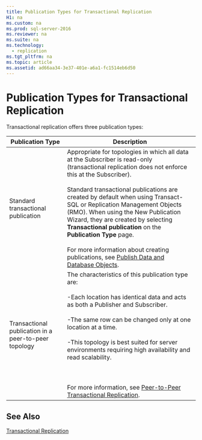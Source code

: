 ```yaml
---
title: Publication Types for Transactional Replication
H1: na
ms.custom: na
ms.prod: sql-server-2016
ms.reviewer: na
ms.suite: na
ms.technology: 
  - replication
ms.tgt_pltfrm: na
ms.topic: article
ms.assetid: ad66aa34-3e37-401e-a6a1-fc1514eb6d50
---
```

# Publication Types for Transactional Replication
  Transactional replication offers three publication types:  
  
|Publication Type|Description|  
|----------------------|-----------------|  
|Standard transactional publication|Appropriate for topologies in which all data at the Subscriber is read\-only \(transactional replication does not enforce this at the Subscriber\).<br /><br /> Standard transactional publications are created by default when using Transact\-SQL or Replication Management Objects \(RMO\). When using the New Publication Wizard, they are created by selecting **Transactional publication** on the **Publication Type** page.<br /><br /> For more information about creating publications, see [Publish Data and Database Objects](../../Topics/TopicNameNotContainA/Publish-Data-and-Database-Objects.md).|  
|Transactional publication in a peer\-to\-peer topology|The characteristics of this publication type are:<br /><br /> \-Each location has identical data and acts as both a Publisher and Subscriber.<br /><br /> \-The same row can be changed only at one location at a time.<br /><br /> \-This topology is best suited for server environments requiring high availability and read scalability.<br /><br /> <br /><br /> For more information, see [Peer-to-Peer Transactional Replication](../../Topics/TopicNameNotContainA/Peer-to-Peer-Transactional-Replication.md).|  
  
## See Also  
 [Transactional Replication](../../Topics/TopicNameNotContainA/Transactional-Replication.md)  
  
  